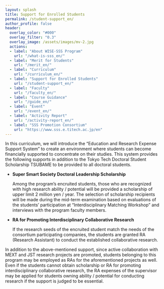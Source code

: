 ```yaml
---
layout: splash
title: Support for Enrolled Students
permalink: /student-support_en/
author_profile: false
header:
  overlay_color: "#000"
  overlay_filter: "0.3"
  overlay_image: /assets/images/mv-2.jpg
  actions:
  - label: "About WISE-SSS Program"
    url: "/what-is-sss_en/"
  - label: "Merit for Students"
    url: "/merit_en/"
  - label: "Curriculum"
    url: "/curriculum_en/"
  - label: "Support for Enrolled Students"
    url: "/student-support_en/"
  - label: "Faculty"
    url: "/faculty_en/"
  - label: "Course Guidance"
    url: "/guide_en/"
  - label: "Event"
    url: "/event_en/"
  - label: "Activity Report"
    url: "/activity-report_en/"
  - label: "SSS Promotion Consortium"
    url: "https://www.sss.e.titech.ac.jp/en"
---
```


In this curriculum, we will introduce the “Education and Research Expense Support System” to create an environment where students can become financially supported to concentrate on their studies. This system provides the following supports in addition to the Tokyo Tech Doctoral Student Scholarship TSUBAME to be provided to all doctoral students.

* **Super Smart Society Doctoral Leadership Scholarship**

  Among the program’s encruited students, those who are recognized with high research ability / potential will be provided a scholarship of upper limit 2 million yen / year. The selection of scholarship recipients will be made during the mid-term examination based on evaluations of the students’ participation at “Interdisciplinary Matching Workshop” and interviews with the program faculty members.

* **RA for Promoting Interdisciplinary Collaborative Research**

  If the research seeds of the encruited student match the needs of the consortium participating companies, the students are granted RA (Research Assistant) to conduct the established collaborative research.

 In addition to the above-mentioned support, since active collaboration with MEXT and JST research projects are promoted, students belonging to this program may be employed as RAs for the aforementioned projects as well. Even if the students cannot obtain scholarship or RA for promoting interdisciplinary collaborative research, the RA expenses of the supervisor may be applied for students owning ability / potential for conducting research if the support is judged to be essential.
